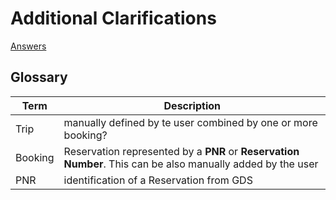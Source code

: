 # Additional Clarifications

[Answers](https://docs.google.com/document/d/1xHpte5IOjMEBA39211Z3uUwl1p5yXJ7PrCGKUmTmwQE/edit?pli=1)

## Glossary

| Term     | Description                                                                                                   |
|----------|---------------------------------------------------------------------------------------------------------------|
| Trip     | manually defined by te user combined by one or more booking?                                                  |
| Booking  | Reservation represented by a **PNR** or **Reservation Number**. This can be also manually added by the user   |
| PNR      | identification of a Reservation from GDS                                                                      |
